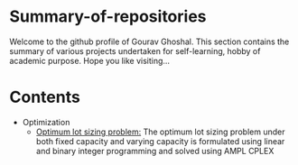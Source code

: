 # Summary-of-repositories
Welcome to the github profile of Gourav Ghoshal. This section contains the summary of various projects undertaken for self-learning, hobby of academic purpose. Hope you like visiting...
# Contents
- Optimization
  * [Optimum lot sizing problem:](https://github.com/ghoshal7/LP-using-CPLEX) The optimum lot sizing problem under both fixed capacity and varying capacity is formulated using linear and binary integer programming and solved using AMPL CPLEX 
